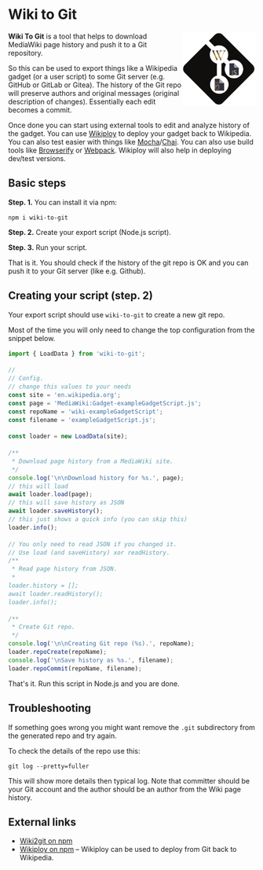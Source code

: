 Wiki to Git
==========================
<img align="right" width="150" height="150" src="https://raw.githubusercontent.com/Eccenux/wiki-to-git/main/assets/wiki-to-git-logo.svg">

**Wiki To Git** is a tool that helps to download MediaWiki page history and push it to a Git repository.

So this can be used to export things like a Wikipedia gadget (or a user script) to some Git server (e.g. GitHub or GitLab or Gitea). The history of the Git repo will preserve authors and original messages (original description of changes). Essentially each edit becomes a commit.

Once done you can start using external tools to edit and analyze history of the gadget. You can use [Wikiploy](https://github.com/Eccenux/Wikiploy) to deploy your gadget back to Wikipedia. You can also test easier with things like [Mocha](https://mochajs.org/#installation)/[Chai](https://www.chaijs.com/api/assert/). You can also use build tools like [Browserify](https://browserify.org/) or [Webpack](https://webpack.js.org/). Wikiploy will also help in deploying dev/test versions.

## Basic steps

**Step. 1.** You can install it via npm:
```
npm i wiki-to-git
```

**Step. 2.** Create your export script (Node.js script).

**Step. 3.** Run your script.

That is it. You should check if the history of the git repo is OK and you can push it to your Git server (like e.g. Github).

## Creating your script (step. 2)

Your export script should use `wiki-to-git` to create a new git repo.

Most of the time you will only need to change the top configuration from the snippet below.
```js
import { LoadData } from 'wiki-to-git';

//
// Config.
// change this values to your needs
const site = 'en.wikipedia.org';
const page = 'MediaWiki:Gadget-exampleGadgetScript.js';
const repoName = 'wiki-exampleGadgetScript';
const filename = 'exampleGadgetScript.js';

const loader = new LoadData(site);

/**
 * Download page history from a MediaWiki site.
 */
console.log('\n\nDownload history for %s.', page);
// this will load
await loader.load(page);
// this will save history as JSON
await loader.saveHistory();
// this just shows a quick info (you can skip this)
loader.info();

// You only need to read JSON if you changed it.
// Use load (and saveHistory) xor readHistory.
/**
 * Read page history from JSON.
 *
loader.history = [];
await loader.readHistory();
loader.info();

/**
 * Create Git repo.
 */
console.log('\n\nCreating Git repo (%s).', repoName);
loader.repoCreate(repoName);
console.log('\nSave history as %s.', filename);
loader.repoCommit(repoName, filename);
```

That's it. Run this script in Node.js and you are done.

## Troubleshooting

If something goes wrong you might want remove the `.git` subdirectory 
from the generated repo and try again.

To check the details of the repo use this:
```
git log --pretty=fuller
```
This will show more details then typical log. Note that committer should be your Git account and the author should be an author from the Wiki page history.  

## External links
* [Wiki2git on npm](https://www.npmjs.com/package/wiki-to-git)
* [Wikiploy on npm](https://www.npmjs.com/package/wikiploy) – Wikiploy can be used to deploy from Git back to Wikipedia.
